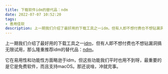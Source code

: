 ```yaml
---
title: 下载软件idm的替代品：ndm
date: 2022-07-07 10:52:20
tags:
- 善用佳软
description: 上一期我们介绍了最好用的下载工具之一idm，但有人即不想付费也不想钻漏洞搞无限试用，那么……
---
```

上一期我们介绍了最好用的下载工具之一[idm](https://www.internetdownloadmanager.com/)，但有人即不想付费也不想钻漏洞搞无限试用，那么隆重推荐idm的替代品：[ndm](https://www.neatdownloadmanager.com/)。

它在易用性和功能性方面略逊于idm，但这些功能我们平时也用不到呀，最重要的是它是免费软件，而且支持macOS。那还说啥，冲就完事。
